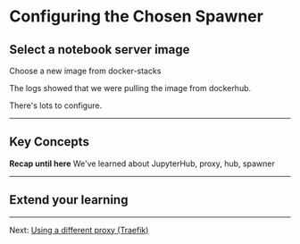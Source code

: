 # Configuring the Chosen Spawner


## Select a notebook server image

Choose a new image from docker-stacks

The logs showed that we were pulling the image from dockerhub.

There's lots to configure.


---

## Key Concepts

**Recap until here**
We've learned about JupyterHub, proxy, hub, spawner

---

## Extend your learning

---

Next: [Using a different proxy (Traefik)](07-using-a-different-proxy-traefik.md)